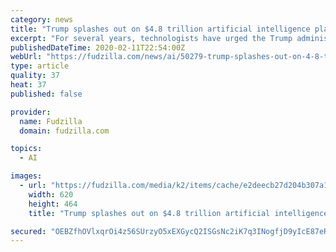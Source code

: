 ```yaml
---
category: news
title: "Trump splashes out on $4.8 trillion artificial intelligence plan"
excerpt: "For several years, technologists have urged the Trump administration to back research on artificial intelligence -- which could affect things as diverse as weapons and transportation -- and quantum computing, a new way to build super-powerful computers. China's government, in particular, has made building these machines a priority, and some ..."
publishedDateTime: 2020-02-11T22:54:00Z
webUrl: "https://fudzilla.com/news/ai/50279-trump-splashes-out-on-4-8-trillion-artificial-intelligence-plan"
type: article
quality: 37
heat: 37
published: false

provider:
  name: Fudzilla
  domain: fudzilla.com

topics:
  - AI

images:
  - url: "https://fudzilla.com/media/k2/items/cache/e2deecb27d204b307a129860c86261a4_L.jpg"
    width: 620
    height: 464
    title: "Trump splashes out on $4.8 trillion artificial intelligence plan"

secured: "OEBZfhOVlxqrOi4z56SUrzyO5xEXGycQ2ISGsNc2iK7q3INogfjD9yIcE87eRbcEyyym+UbtWEmu/Fq3gVz6FVQ42c5f6YO5MOzRfKbeIagGJKx5GuZn8Gc5sf7LlFzoKRGEA9u2wfirbeXe1hmvWmq9fWwxrj8tAJ2nLEloWaZiJnKT3YJICJijEOjsMGcaWkiOjBFMNrHgBRqHHhZcvrutRdrYeuL6vmR2mKTJYwKkhaoIroN5kXn0hvAR+AflkC1DkLm9H9Xo9vB8ySFbfLk1cpYrXHckDslspUV64fb9p+vZfX1ih+D1suSlQ35r7EQpvJlJ+eTd3pWHroPzEk3ucDNnPnbSneKntszW+4/gzjsKgKSBE6bWpZL5xIDmYOLuxEjtSjAxQxy3/IsPEwykRNZIUD9jj3XN3LoHR7Pbula+7ZcHrNv0817oTOoMin0ARjQwsUyVOivgtCvG+7EHZqFLUMuhqWJy8BUi7pQ=;zXJLHYzCwWHA7fJtDFI98A=="
---
```



